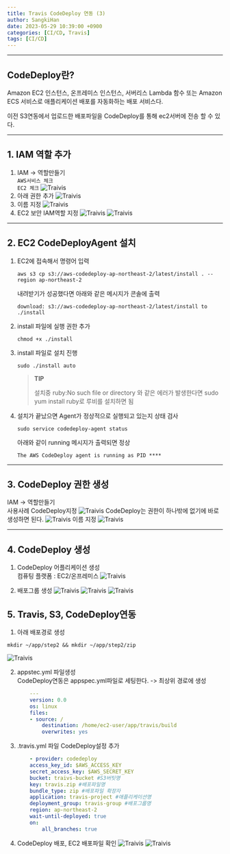 ```yaml
---
title: Travis CodeDeploy 연동 (3)
author: SangkiHan
date: 2023-05-29 10:39:00 +0900
categories: [CI/CD, Travis]
tags: [CI/CD]
---
```

------------

## CodeDeploy란?

Amazon EC2 인스턴스, 온프레미스 인스턴스, 서버리스 Lambda 함수 또는 Amazon ECS 서비스로 애플리케이션 배포를 자동화하는 배포 서비스다.

이전 S3연동에서 업로드한 배포파일을 CodeDeploy를 통해 ec2서버에 전송 할 수 있다.

------------
## 1. IAM 역할 추가
1.  IAM -> 역할만들기  
    ```AWS서비스 체크```  
    ```EC2 체크```
![Traivis](/assets/img/post/2023-05-29-travis-3/travis-1.png)
2.  아래 권한 추가
![Traivis](/assets/img/post/2023-05-29-travis-3/travis-2.png)
3.  이름 지정
![Traivis](/assets/img/post/2023-05-29-travis-3/travis-3.png)
4.  EC2 보안 IAM역할 지정
![Traivis](/assets/img/post/2023-05-29-travis-3/travis-4.png)
![Traivis](/assets/img/post/2023-05-29-travis-3/travis-5.png)

------------
## 2. EC2 CodeDeployAgent 설치
1.  EC2에 접속해서 명령어 입력
    ```
    aws s3 cp s3://aws-codedeploy-ap-northeast-2/latest/install . --region ap-northeast-2
    ```
    내려받기가 성공했다면 아래와 같은 메시지가 콘솔에 출력
    ```
    download: s3://aws-codedeploy-ap-northeast-2/latest/install to ./install
    ```

2.  install 파일에 실행 권한 추가
    ```
    chmod +x ./install
    ```

3.  install 파일로 설치 진행
    ```
    sudo ./install auto
    ```
     
    >**TIP**
    >
    >설치중 ruby:No such file or directory 와 같은 에러가 발생한다면 sudo yum install ruby로 루비를 설치하면 됨
    
4.  설치가 끝났으면 Agent가 정상적으로 실행되고 있는지 상태 검사
    ```
    sudo service codedeploy-agent status
    ```
    아래와 같이 running 메시지가 출력되면 정상
    ```
    The AWS CodeDeploy agent is running as PID ****
    ```

------------
## 3. CodeDeploy 권한 생성
IAM -> 역할만들기  
사용사례 CodeDeploy지정
![Traivis](/assets/img/post/2023-05-29-travis-3/travis-6.png)
CodeDeploy는 권한이 하나밖에 없기에 바로 생성하면 된다.
![Traivis](/assets/img/post/2023-05-29-travis-3/travis-7.png)
이름 지정
![Traivis](/assets/img/post/2023-05-29-travis-3/travis-8.png)

------------
## 4. CodeDeploy 생성
1.  CodeDeploy 어플리케이션 생성  
    컴퓨팅 플랫폼 : EC2/온프레미스
![Traivis](/assets/img/post/2023-05-29-travis-3/travis-9.png)

2.  배포그룹 생성
![Traivis](/assets/img/post/2023-05-29-travis-3/travis-10.png)
![Traivis](/assets/img/post/2023-05-29-travis-3/travis-11.png)
![Traivis](/assets/img/post/2023-05-29-travis-3/travis-12.png)

## 5. Travis, S3, CodeDeploy연동
1. 아래 배포경로 생성
```
mkdir ~/app/step2 && mkdir ~/app/step2/zip
```
![Traivis](/assets/img/post/2023-05-29-travis-3/travis-13.png)

2.  appstec.yml 파일생성  
    CodeDeploy연동은 appspec.yml파일로 세팅한다. -> 최상위 경로에 생성

    ``` yml
        ---
        version: 0.0
        os: linux
        files:
        - source: /
            destination: /home/ec2-user/app/travis/build
            overwrites: yes
    ```

3.  .travis.yml 파일 CodeDeploy설정 추가
    ``` yml
        - provider: codedeploy
        access_key_id: $AWS_ACCESS_KEY 
        secret_access_key: $AWS_SECRET_KEY
        bucket: traivs-bucket #S3버팃명
        key: travis.zip #배포파일명
        bundle_type: zip #배포파일 확장자
        application: travis-project #애플리케이션명
        deployment_group: travis-group #배포그룹명
        region: ap-northeast-2
        wait-until-deployed: true
        on:
            all_branches: true
    ```

4.  CodeDeploy 배포, EC2 배포파일 확인
![Traivis](/assets/img/post/2023-05-29-travis-3/travis-14.png)
![Traivis](/assets/img/post/2023-05-29-travis-3/travis-15.png)
